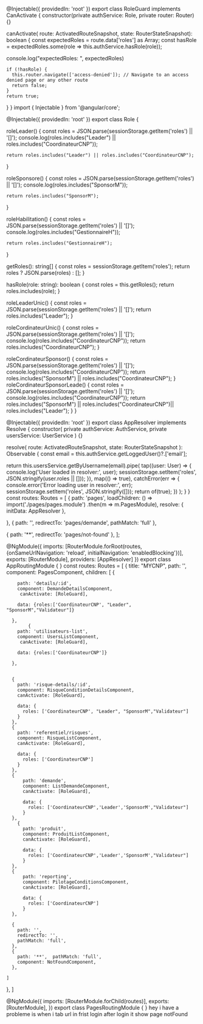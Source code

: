 @Injectable({
  providedIn: 'root'
})
export class RoleGuard implements CanActivate {
  constructor(private authService: Role, private router: Router) {}

  canActivate(
    route: ActivatedRouteSnapshot,
    state: RouterStateSnapshot): boolean {
    const expectedRoles = route.data['roles'] as Array<string>;
    const hasRole = expectedRoles.some(role => this.authService.hasRole(role));

    
console.log("expectedRoles: ", expectedRoles)


    if (!hasRole) {
      this.router.navigate(['access-denied']); // Navigate to an access denied page or any other route
      return false;
    }
    return true;
  }
}
import { Injectable } from '@angular/core';

@Injectable({
  providedIn: 'root'
})
export class Role {

  roleLeader() {
    const roles = JSON.parse(sessionStorage.getItem('roles') || '[]');
    console.log(roles.includes("Leader") || roles.includes("CoordinateurCNP"));

    return roles.includes("Leader") || roles.includes("CoordinateurCNP");
  }

  roleSponsore() {
    const roles = JSON.parse(sessionStorage.getItem('roles') || '[]');
    console.log(roles.includes("SponsorM"));

    return roles.includes("SponsorM");
  }

  roleHabilitation() {
    const roles = JSON.parse(sessionStorage.getItem('roles') || '[]');
    console.log(roles.includes("GestionnaireH"));

    return roles.includes("GestionnaireH");
  }

  getRoles(): string[] {
    const roles = sessionStorage.getItem('roles');
    return roles ? JSON.parse(roles) : [];
  }

  hasRole(role: string): boolean {
    const roles = this.getRoles();
    return roles.includes(role);
  }

  roleLeaderUnic() {
    const roles = JSON.parse(sessionStorage.getItem('roles') || '[]');
    return roles.includes("Leader");
  }

  roleCordinateurUnic() {
    const roles = JSON.parse(sessionStorage.getItem('roles') || '[]');
    console.log(roles.includes("CoordinateurCNP"));
    return roles.includes("CoordinateurCNP");
  }

  roleCordinateurSponsor() {
    const roles = JSON.parse(sessionStorage.getItem('roles') || '[]');
    console.log(roles.includes("CoordinateurCNP"));
    return roles.includes("SponsorM") || roles.includes("CoordinateurCNP");
  }
  roleCordinateurSponsorLeade() {
    const roles = JSON.parse(sessionStorage.getItem('roles') || '[]');
    console.log(roles.includes("CoordinateurCNP"));
    return roles.includes("SponsorM") || roles.includes("CoordinateurCNP")|| roles.includes("Leader");
  }
}

@Injectable({ providedIn: 'root' })
export class AppResolver implements Resolve<boolean> {
 constructor(
 private authService: AuthService,
 private usersService: UserService
 ) {}

 resolve(
 route: ActivatedRouteSnapshot,
 state: RouterStateSnapshot
 ): Observable<boolean> {
 const email = this.authService.getLoggedUser()?.['email'];

return this.usersService.getByUsername(email).pipe(
 tap((user: User) => {
 console.log('User loaded in resolver:', user);
 sessionStorage.setItem('roles', JSON.stringify(user.roles || []));
 }),
 map(() => true), 
catchError(err => {
 console.error('Error loading user in resolver:', err);
 sessionStorage.setItem('roles', JSON.stringify([]));
 return of(true);
 })
 );
 }
}
const routes: Routes = [
  {
   path: 'pages',
   loadChildren: () => import('./pages/pages.module')
     .then(m => m.PagesModule),
     resolve: {
      initData: AppResolver
    },

  },
  { path: '', redirectTo: 'pages/demande', pathMatch: 'full' },

  { path: '**', redirectTo: 'pages/not-found' },
];

@NgModule({
  imports: [RouterModule.forRoot(routes, {onSameUrlNavigation: 'reload', initialNavigation: 'enabledBlocking'})],
  exports: [RouterModule],
  providers: [AppResolver]
})
export class AppRoutingModule { }
const routes: Routes = [
  {
    title: "MYCNP",
    path: '',
    component: PagesComponent,
    children: [
     {
      
        path: 'details/:id',
        component: DemandeDetailsComponent,
         canActivate: [RoleGuard],
         
        data: {roles:['CoordinateurCNP', "Leader", "SponsorM","Validateur"]}
        
      }, 
            {
        path: 'utilisateurs-list',
        component: UsersListComponent,
         canActivate: [RoleGuard],
         
        data: {roles:['CoordinateurCNP']}
        
      },


      {
        path: 'risque-details/:id',
        component: RisqueConditionDetailsComponent,
        canActivate: [RoleGuard],

        data: {
          roles: ['CoordinateurCNP', "Leader", "SponsorM","Validateur"]
        }
      },
      {
        path: 'referentiel/risques',
        component: RisqueListComponent,
        canActivate: [RoleGuard],

        data: {
          roles: ['CoordinateurCNP']
        }
      },
      {
          path: 'demande',
          component: ListDemandeComponent,
          canActivate: [RoleGuard],

          data: {
            roles: ['CoordinateurCNP','Leader','SponsorM',"Validateur"]
          }
      },
        {
          path: 'produit',
          component: ProduitListComponent,
          canActivate: [RoleGuard],

          data: {
            roles: ['CoordinateurCNP','Leader','SponsorM',"Validateur"]
          }
      },
      {
          path: 'reporting',
          component: PilotageConditionsComponent,
          canActivate: [RoleGuard],

          data: {
            roles: ['CoordinateurCNP']
          }
      },
  
      {
        path: '',
        redirectTo: '',
        pathMatch: 'full',
      },
      {
        path: '**',  pathMatch: 'full', 
        component: NotFoundComponent,
      },

    ]
  },
]

@NgModule({
  imports: [RouterModule.forChild(routes)],
  exports: [RouterModule],
})
export class PagesRoutingModule { }
hey i have a probleme is when i tab url in frist login after login it show page notFound



